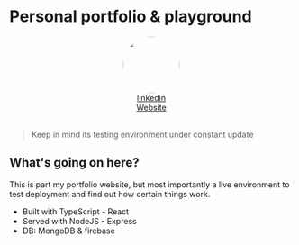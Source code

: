 # Personal portfolio & playground

<div align="center">
<img src="https://media-exp1.licdn.com/dms/image/D5635AQGgxIxRTgx77Q/profile-framedphoto-shrink_200_200/0/1633100264801?e=1649336400&v=beta&t=XS6E3XGoaoG8GBPHB7cjMG5CpRHKTCbMOxr2pHOVlOE" style="width:100px; border-radius: 50%;">
<br/>
<a href='https://www.linkedin.com/in/george-stavroulakis/' target="_blanc">linkedin</a>
<br/>
<a href='https://georgestav.dev/' target="_blanc">Website</a>
</div>
<br/>

> Keep in mind its testing environment under constant update

## What's going on here?

This is part my portfolio website, but most importantly a live environment to test deployment and find out how certain things work.

-   Built with TypeScript - React
-   Served with NodeJS - Express
-   DB: MongoDB & firebase
